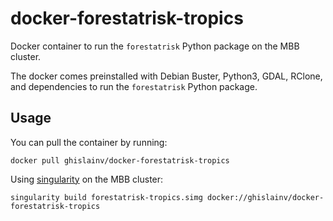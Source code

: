 # docker-forestatrisk-tropics

Docker container to run the `forestatrisk` Python package on the MBB cluster.

The docker comes preinstalled with Debian Buster, Python3, GDAL, RClone, and dependencies to run the
`forestatrisk` Python package.

## Usage

You can pull the container by running: 

```shell
docker pull ghislainv/docker-forestatrisk-tropics
```

Using [singularity](https://sylabs.io/guides/2.6/user-guide/build_a_container.html#downloading-a-existing-container-from-docker-hub) on the MBB cluster:

```shell
singularity build forestatrisk-tropics.simg docker://ghislainv/docker-forestatrisk-tropics
```
